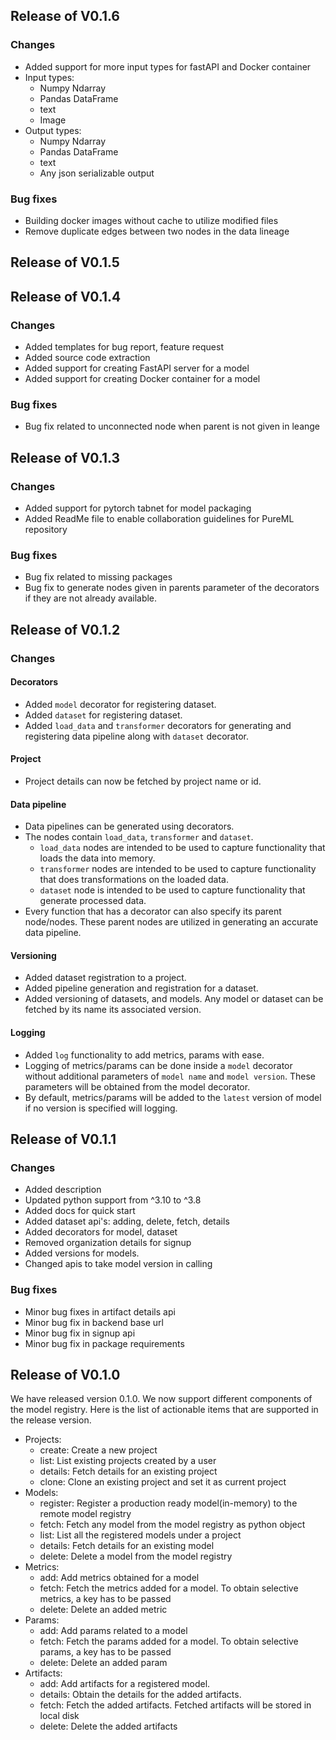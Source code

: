 ## Release of V0.1.6
### Changes
- Added support for more input types for fastAPI and Docker container
- Input types:
    - Numpy Ndarray
    - Pandas DataFrame
    - text
    - Image
- Output types:
    - Numpy Ndarray
    - Pandas DataFrame
    - text
    - Any json serializable output

### Bug fixes
- Building docker images without cache to utilize modified files
- Remove duplicate edges between two nodes in the data lineage
    

## Release of V0.1.5


## Release of V0.1.4
### Changes
- Added templates for bug report, feature request
- Added source code extraction
- Added support for creating FastAPI server for a model
- Added support for creating Docker container for a model
### Bug fixes
- Bug fix related to unconnected node when parent is not given in leange


## Release of V0.1.3
### Changes
- Added support for pytorch tabnet for model packaging
- Added ReadMe file to enable collaboration guidelines for PureML repository


### Bug fixes
- Bug fix related to missing packages
- Bug fix to generate nodes given in parents parameter of the decorators if they are not already available.


## Release of V0.1.2
### Changes

#### Decorators
- Added `model` decorator for registering dataset.
- Added `dataset` for registering dataset.
- Added `load_data` and `transformer` decorators for generating and registering data pipeline along with `dataset` decorator.

#### Project
- Project details can now be fetched by project name or id.

#### Data pipeline
- Data pipelines can be generated using decorators.
- The nodes contain `load_data`, `transformer` and `dataset`. 
    - `load_data` nodes are intended to be used to capture functionality that loads the data into memory. 
    - `transformer` nodes are intended to be used to capture functionality that does transformations on the loaded data.
    - `dataset` node is intended to be used to capture functionality that generate processed data.
- Every function that has a decorator can also specify its parent node/nodes. These parent nodes are utilized in generating an accurate data pipeline.

#### Versioning
- Added dataset registration to a project.
- Added pipeline generation and registration for a dataset.
- Added versioning of datasets, and models. Any model or dataset can be fetched by its name its associated version.


#### Logging
- Added `log` functionality to add metrics, params with ease.
- Logging of metrics/params can be done inside a `model` decorator without additional parameters of `model name` and `model version`. These parameters will be obtained from the model decorator.
- By default, metrics/params will be added to the `latest` version of model if no version is specified will logging.


## Release of V0.1.1
### Changes

- Added description
- Updated python support from ^3.10 to ^3.8
- Added docs for quick start
- Added dataset api's:  adding, delete, fetch, details
- Added decorators for model, dataset
- Removed organization details for signup
- Added versions for models. 
- Changed apis to take model version in calling

### Bug fixes
- Minor bug fixes in artifact details api
- Minor bug fix in backend base url
- Minor bug fix in signup api
- Minor bug fix in package requirements



## Release of V0.1.0

We have released version 0.1.0. We now support different components of the model registry. Here is the list of actionable items that are supported in the release version.


- Projects:
    - create: Create a new project
    - list: List existing projects created by a user
    - details: Fetch details for an existing project
    - clone: Clone an existing project and set it as current project
- Models:
    - register: Register a production ready model(in-memory) to the remote model registry
    - fetch: Fetch any model from the model registry as python object
    - list: List all the registered models under a project
    - details: Fetch details for an existing model
    - delete: Delete a model from the model registry
- Metrics:
    - add: Add metrics obtained for a model
    - fetch: Fetch the metrics added for a model. To obtain selective metrics, a key has to be passed
    - delete: Delete an added metric
- Params:
    - add: Add params related to a model
    - fetch: Fetch the params added for a model. To obtain selective params, a key has to be passed
    - delete: Delete an added param
- Artifacts:
    - add: Add artifacts for a registered model. 
    - details: Obtain the details for the added artifacts. 
    - fetch: Fetch the added artifacts. Fetched artifacts will be stored in local disk
    - delete: Delete the added artifacts